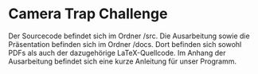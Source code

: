 # Camera Trap Challenge

Der Sourcecode befindet sich im Ordner /src.
Die Ausarbeitung sowie die Präsentation befinden sich im Ordner /docs. Dort befinden sich sowohl PDFs als auch der dazugehörige LaTeX-Quellcode. Im Anhang der Ausarbeitung befindet sich eine kurze Anleitung für unser Programm.
